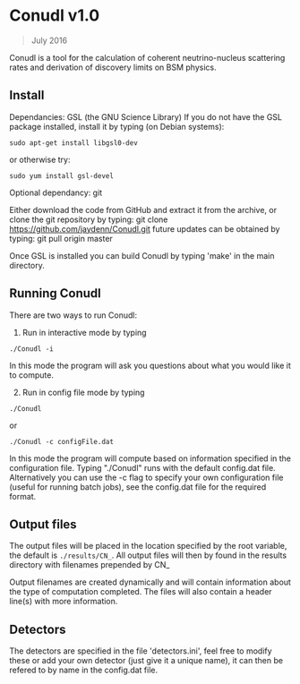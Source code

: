 # Conudl v1.0
> July 2016

Conudl is a tool for the calculation of coherent neutrino-nucleus scattering rates and derivation of discovery limits on BSM physics.

## Install
Dependancies:
GSL (the GNU Science Library)
If you do not have the GSL package installed, install it by typing (on Debian systems):
```
sudo apt-get install libgsl0-dev
```
or otherwise try:
```
sudo yum install gsl-devel
```
Optional dependancy:
git

Either download the code from GitHub and extract it from the archive, or clone the git repository by typing:
git clone https://github.com/jaydenn/Conudl.git
future updates can be obtained by typing:
git pull origin master

Once GSL is installed you can build Conudl by typing 'make' in the main directory.

## Running Conudl
There are two ways to run Conudl:
1. Run in interactive mode by typing
```
./Conudl -i
```
In this mode the program will ask you questions about what you would like it to compute.
    
2. Run in config file mode by typing
```
./Conudl
```
or
```
./Conudl -c configFile.dat
```
In this mode the program will compute based on information specified in the configuration file. Typing "./Conudl" runs with the default config.dat file. Alternatively you can use the -c flag to specify your own configuration file (useful for running batch jobs), see the config.dat file for the required format.

## Output files
The output files will be placed in the location specified by the root variable, the default is `./results/CN_`. All output files will then by found in the results directory with filenames prepended by CN_

Output filenames are created dynamically and will contain information about the type of computation completed. The files will also contain a header line(s) with more information. 

## Detectors
The detectors are specified in the file 'detectors.ini', feel free to modify these or add your own detector (just give it a unique name), it can then be refered to by name in the config.dat file.
